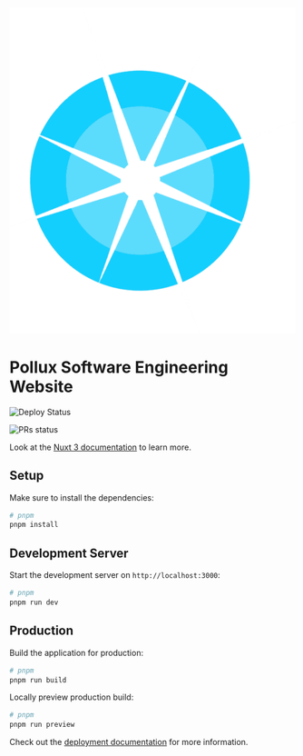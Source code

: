 ![logo](./static/logo.svg)

# Pollux Software Engineering Website

![Deploy Status](https://github.com/fdbiondi/pollux-site/actions/workflows/nuxtjs.yml/badge.svg)

![PRs status](https://github.com/fdbiondi/pollux-site/actions/workflows/pr_builder.yml/badge.svg?event=push)

Look at the [Nuxt 3 documentation](https://nuxt.com/docs/getting-started/introduction) to learn more.

## Setup

Make sure to install the dependencies:

```bash
# pnpm
pnpm install
```

## Development Server

Start the development server on `http://localhost:3000`:

```bash
# pnpm
pnpm run dev
```

## Production

Build the application for production:

```bash
# pnpm
pnpm run build
```

Locally preview production build:

```bash
# pnpm
pnpm run preview
```

Check out the [deployment documentation](https://nuxt.com/docs/getting-started/deployment) for more information.
